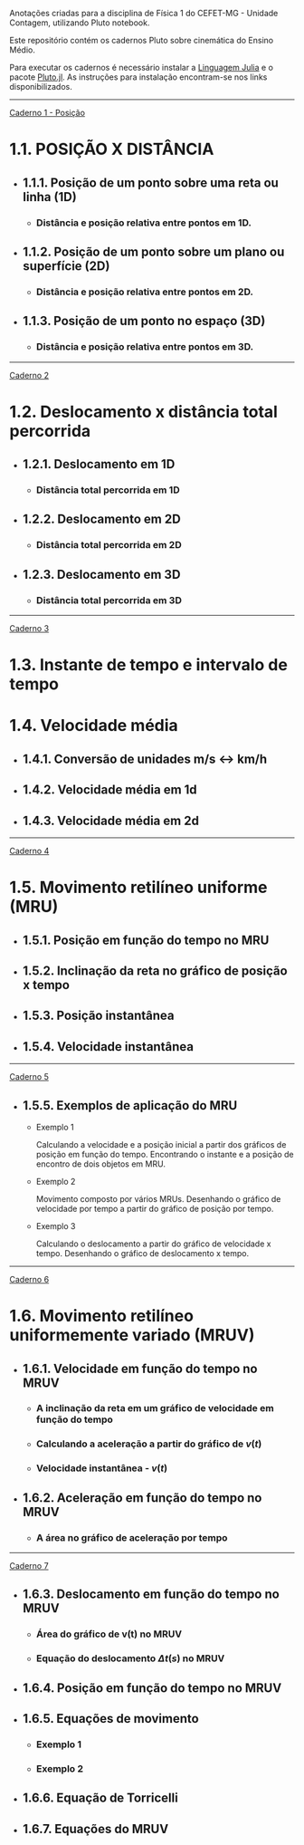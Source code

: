 Anotações criadas para a disciplina de Física 1 do CEFET-MG - Unidade Contagem, utilizando Pluto notebook.

Este repositório contém os cadernos Pluto sobre cinemática do Ensino Médio.

Para executar os cadernos é necessário instalar a [Linguagem Julia](https://julialang.org/) e o pacote [Pluto.jl](https://github.com/fonsp/Pluto.jl). As instruções para instalação encontram-se nos links disponibilizados.



---
[Caderno 1 - Posição](1_posicao.jl)
# 1.1. POSIÇÃO X DISTÂNCIA

- ## 1.1.1. Posição de um ponto sobre uma reta ou linha (1D)
    * ### Distância e posição relativa entre pontos em 1D.

- ## 1.1.2. Posição de um ponto sobre um plano ou superfície (2D)

    * ### Distância e posição relativa entre pontos em 2D.

- ## 1.1.3. Posição de um ponto no espaço (3D)

    * ### Distância e posição relativa entre pontos em 3D.
---
[Caderno 2](2_deslocamento.jl)
# 1.2. Deslocamento x distância total percorrida

- ## 1.2.1. Deslocamento em 1D

    * ### Distância total percorrida em 1D

- ## 1.2.2. Deslocamento em 2D

    * ### Distância total percorrida em 2D

- ## 1.2.3. Deslocamento em 3D

    * ### Distância total percorrida em 3D

---
[Caderno 3](3_velocidade_media.jl)

# 1.3. Instante de tempo e intervalo de tempo

# 1.4. Velocidade média

- ## 1.4.1. Conversão de unidades m/s <-> km/h

- ## 1.4.2. Velocidade média em 1d

- ## 1.4.3. Velocidade média em 2d
---
[Caderno 4](4_MRU.jl)

# 1.5. Movimento retilíneo uniforme (MRU)

- ## 1.5.1. Posição em função do tempo no MRU

- ## 1.5.2. Inclinação da reta no gráfico de posição x tempo

- ## 1.5.3. Posição instantânea

- ## 1.5.4. Velocidade instantânea
---
[Caderno 5](5_MRU_exemplos.jl)

- ## 1.5.5. Exemplos de aplicação do MRU
    * Exemplo 1
    
        Calculando a velocidade e a posição inicial a partir dos gráficos de posição em função do tempo. Encontrando o instante e a posição de encontro de dois objetos em MRU.

    * Exemplo 2

        Movimento composto por vários MRUs. Desenhando o gráfico de velocidade por tempo a partir do gráfico de posição por tempo.

    * Exemplo 3

        Calculando o deslocamento a partir do gráfico de velocidade x tempo. Desenhando o gráfico de deslocamento x tempo.
---
[Caderno 6](6_MRUV_1.jl)

# 1.6. Movimento retilíneo uniformemente variado (MRUV)

- ## 1.6.1. Velocidade em função do tempo no MRUV
    * ### A inclinação da reta em um gráfico de velocidade em função do tempo
    * ### Calculando a aceleração a partir do gráfico de $v(t)$
    * ### Velocidade instantânea - $v(t)$

- ## 1.6.2. Aceleração em função do tempo no MRUV
    * ### A área no gráfico de aceleração por tempo

---
[Caderno 7](7_MRUV_2.jl)
- ## 1.6.3. Deslocamento em função do tempo no MRUV
    * ### Área do gráfico de v(t) no MRUV
    * ### Equação do deslocamento $\Delta t(s)$ no MRUV

- ## 1.6.4. Posição em função do tempo no MRUV
- ## 1.6.5. Equações de movimento
    * ### Exemplo 1
    * ### Exemplo 2

- ## 1.6.6. Equação de Torricelli

- ## 1.6.7. Equações do MRUV